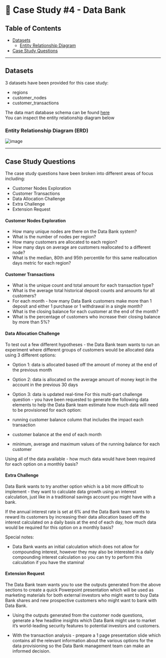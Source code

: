 # 💱 **Case Study #4 - Data Bank**

## **Table of Contents**
- [Datasets]()
  - [Entity Relationship Diagram]()
- [Case Study Questions]()

---------------------------------

## **Datasets**
3 datasets have been provided for this case study:
- regions
- customer_nodes
- customer_transactions

The data mart database schema can be found [here]() <br>
You can inspect the entity relationship diagram below
  ### Entity Relationship Diagram (ERD)
  
![image](https://github.com/Ayo-G/Danny-Ma-Sql-Challenge/assets/110608447/6a6ca607-6be9-4630-bd3e-b0bc92493e36)

 
---------------------------------

## **Case Study Questions**
The case study questions have been broken into different areas of focus including:

- Customer Nodes Exploration
- Customer Transactions
- Data Allocation Challenge 
- Extra Challenge
- Extension Request

#### **Customer Nodes Exploration**
- How many unique nodes are there on the Data Bank system?
- What is the number of nodes per region?
- How many customers are allocated to each region?
- How many days on average are customers reallocated to a different node?
- What is the median, 80th and 95th percentile for this same reallocation days metric for each region?

#### **Customer Transactions**
- What is the unique count and total amount for each transaction type?
- What is the average total historical deposit counts and amounts for all customers?
- For each month - how many Data Bank customers make more than 1 deposit and either 1 purchase or 1 withdrawal in a single month?
- What is the closing balance for each customer at the end of the month?
- What is the percentage of customers who increase their closing balance by more than 5%?

#### **Data Allocation Challenge** 
To test out a few different hypotheses - the Data Bank team wants to run an experiment where different groups of customers would be allocated data using 3 different options:

- Option 1: data is allocated based off the amount of money at the end of the previous month
- Option 2: data is allocated on the average amount of money kept in the account in the previous 30 days
- Option 3: data is updated real-time
For this multi-part challenge question - you have been requested to generate the following data elements to help the Data Bank team estimate how much data will need to be provisioned for each option:

- running customer balance column that includes the impact each transaction
- customer balance at the end of each month
- minimum, average and maximum values of the running balance for each customer

Using all of the data available - how much data would have been required for each option on a monthly basis?

#### **Extra Challenge**
Data Bank wants to try another option which is a bit more difficult to implement - they want to calculate data growth using an interest calculation, just like in a traditional savings account you might have with a bank.

If the annual interest rate is set at 6% and the Data Bank team wants to reward its customers by increasing their data allocation based off the interest calculated on a daily basis at the end of each day, how much data would be required for this option on a monthly basis?

Special notes:

- Data Bank wants an initial calculation which does not allow for compounding interest, however they may also be interested in a daily compounding interest calculation so you can try to perform this calculation if you have the stamina!

#### **Extension Request**
The Data Bank team wants you to use the outputs generated from the above sections to create a quick Powerpoint presentation which will be used as marketing materials for both external investors who might want to buy Data Bank shares and new prospective customers who might want to bank with Data Bank.

- Using the outputs generated from the customer node questions, generate a few headline insights which Data Bank might use to market it’s world-leading security features to potential investors and customers.

- With the transaction analysis - prepare a 1 page presentation slide which contains all the relevant information about the various options for the data provisioning so the Data Bank management team can make an informed decision.
